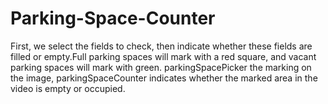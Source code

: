 # Parking-Space-Counter
First, we select the fields to check, then indicate whether these fields are filled or empty.Full parking spaces will mark with a red square, and vacant parking spaces will mark with green.
parkingSpacePicker the marking on the image, parkingSpaceCounter indicates whether the marked area in the video is empty or occupied.
